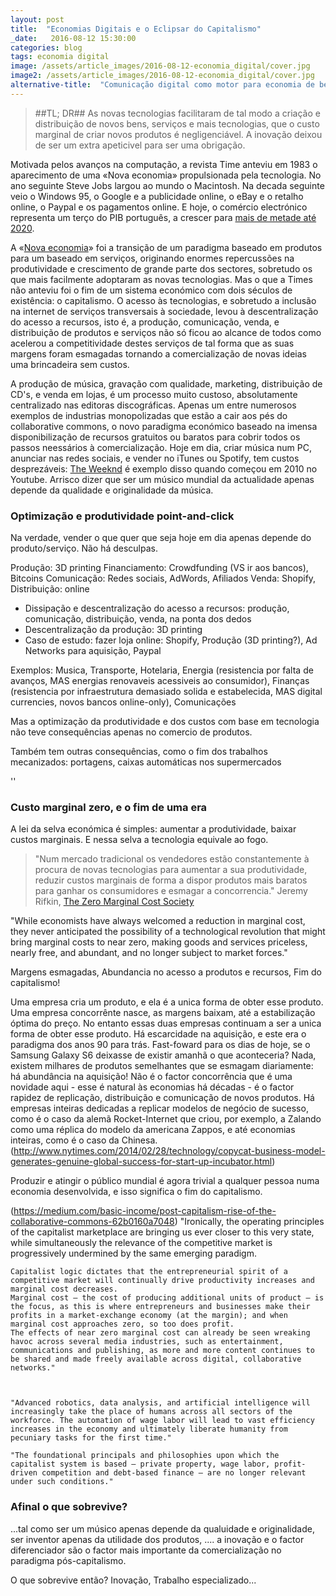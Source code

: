 ```yaml
---
layout: post
title:  "Economias Digitais e o Eclipsar do Capitalismo"
_date:   2016-08-12 15:30:00
categories: blog
tags: economia digital
image: /assets/article_images/2016-08-12-economia_digital/cover.jpg
image2: /assets/article_images/2016-08-12-economia_digital/cover.jpg
alternative-title:  "Comunicação digital como motor para economia de bens colaborativos"
---
```


> ##TL; DR##
  As novas tecnologias facilitaram de tal modo a criação e distribuição de novos bens, serviços e mais tecnologias, que o custo marginal de criar novos produtos é negligenciável. A inovação deixou de ser um extra apeticivel para ser uma obrigação.

Motivada pelos avanços na computação, a revista Time anteviu em 1983 o aparecimento de uma «Nova economia» propulsionada pela tecnologia. No ano seguinte Steve Jobs largou ao mundo o Macintosh. Na decada seguinte veio o Windows 95, o Google e a publicidade online, o eBay e o retalho online, o Paypal e os pagamentos online. E hoje, o comércio electrónico representa um terço do PIB português, a crescer para [mais de metade até 2020](http://www.acepi.pt/artigoDetalhe.php?idArtigo=91606&idComissao=7).

A «[Nova economia](https://en.wikipedia.org/wiki/New_economy)» foi a transição de um paradigma baseado em produtos para um baseado em serviços, originando enormes repercussões na produtividade e crescimento de grande parte dos sectores, sobretudo os que mais facilmente adoptaram as novas tecnologias. Mas o que a Times não anteviu foi o fim de um sistema económico com dois séculos de existência: o capitalismo. O acesso às tecnologias, e sobretudo a inclusão na internet de serviços transversais à sociedade, levou à descentralização do acesso a recursos, isto é, a produção, comunicação, venda, e distribuição de produtos e serviços não só ficou ao alcance de todos como acelerou a competitividade destes serviços de tal forma que as suas margens foram esmagadas tornando a comercialização de novas ideias uma brincadeira sem custos.

A produção de música, gravação com qualidade, marketing, distribuição de CD's, e venda em lojas, é um processo muito custoso, absolutamente centralizado nas editoras discográficas. Apenas um entre numerosos exemplos de industrias monopolizadas que estão a cair aos pés do collaborative commons, o novo paradigma económico baseado na imensa disponibilização de recursos gratuitos ou baratos para cobrir todos os passos neessários à comercialização. Hoje em dia, criar música num PC, anunciar nas redes sociais, e vender no iTunes ou Spotify, tem custos desprezáveis: [The Weeknd](https://www.youtube.com/watch?v=KEI4qSrkPAs&list=PLVt9N9S0CzvgLOB74YgreOLMp3pG4dfzP&index=2) é exemplo disso quando começou em 2010 no Youtube. Arrisco dizer que ser um músico mundial da actualidade apenas depende da qualidade e originalidade da música.

### Optimização e produtividade point-and-click ###

Na verdade, vender o que quer que seja hoje em dia apenas depende do produto/serviço. Não há desculpas.


Produção: 3D printing
Financiamento: Crowdfunding (VS ir aos bancos), Bitcoins
Comunicação: Redes sociais, AdWords, Afiliados
Venda: Shopify,
Distribuição: online

- Dissipação e descentralização do acesso a recursos: produção, comunicação, distribuição, venda, na ponta dos dedos
- Descentralização da produção: 3D printing
- Caso de estudo: fazer loja online: Shopify, Produção (3D printing?), Ad Networks para aquisição, Paypal


Exemplos: Musica, Transporte, Hotelaria, Energia (resistencia por falta de avanços, MAS energias renovaveis acessiveis ao consumidor), Finanças (resistencia por infraestrutura demasiado solida e estabelecida, MAS digital currencies, novos bancos online-only), Comunicações


Mas a optimização da produtividade e dos custos com base em tecnologia não teve consequências apenas no comercio de produtos.

Também tem outras consequências, como o fim dos trabalhos mecanizados: portagens, caixas automáticas nos supermercados



''

### Custo marginal zero, e o fim de uma era ###

A lei da selva económica é simples: aumentar a produtividade, baixar custos marginais. E nessa selva a tecnologia equivale ao fogo.

> "Num mercado tradicional os vendedores estão constantemente à procura de novas tecnologias para aumentar a sua produtividade, reduzir custos marginais de forma a dispor produtos mais baratos para ganhar os consumidores e esmagar a concorrencia." Jeremy Rifkin, [The Zero Marginal Cost Society](https://www.amazon.com/Zero-Marginal-Cost-Society-Collaborative/dp/1137280115)


"While economists have always welcomed a reduction in marginal cost, they never anticipated the possibility of a technological revolution that might bring marginal costs to near zero, making goods and services priceless, nearly free, and abundant, and no longer subject to market forces."


Margens esmagadas, Abundancia no acesso a produtos e recursos, Fim do capitalismo!

Uma empresa cria um produto, e ela é a unica forma de obter esse produto. Uma empresa concorrênte nasce, as margens baixam, até a estabilização óptima do preço. No entanto essas duas empresas continuam a ser a unica forma de obter esse produto. Há escarcidade na aquisição, e este era o paradigma dos anos 90 para trás.
Fast-foward para os dias de hoje, se o Samsung Galaxy S6 deixasse de existir amanhã o que aconteceria? Nada, existem milhares de produtos semelhantes que se esmagam diariamente: há abundância na aquisição! Não é o factor concorrência que é uma novidade aqui - esse é natural às economias há décadas - é o factor rapidez de replicação, distribuição e comunicação de novos produtos. Há empresas inteiras dedicadas a replicar modelos de negócio de sucesso, como é o caso da alemã Rocket-Internet que criou, por exemplo, a Zalando como uma réplica do modelo da americana Zappos, e até economias inteiras, como é o caso da Chinesa.
(http://www.nytimes.com/2014/02/28/technology/copycat-business-model-generates-genuine-global-success-for-start-up-incubator.html)

Produzir e atingir o público mundial é agora trivial a qualquer pessoa numa economia desenvolvida, e isso significa o fim do capitalismo.

(https://medium.com/basic-income/post-capitalism-rise-of-the-collaborative-commons-62b0160a7048)
	"Ironically, the operating principles of the capitalist marketplace are bringing us ever closer to this very state, while simultaneously the relevance of the competitive market is progressively undermined by the same emerging paradigm. 

	Capitalist logic dictates that the entrepreneurial spirit of a competitive market will continually drive productivity increases and marginal cost decreases.
	Marginal cost — the cost of producing additional units of product — is the focus, as this is where entrepreneurs and businesses make their profits in a market-exchange economy (at the margin); and when marginal cost approaches zero, so too does profit. 
	The effects of near zero marginal cost can already be seen wreaking havoc across several media industries, such as entertainment, communications and publishing, as more and more content continues to be shared and made freely available across digital, collaborative networks."



	"Advanced robotics, data analysis, and artificial intelligence will increasingly take the place of humans across all sectors of the workforce. The automation of wage labor will lead to vast efficiency increases in the economy and ultimately liberate humanity from pecuniary tasks for the first time."

	"The foundational principals and philosophies upon which the capitalist system is based — private property, wage labor, profit-driven competition and debt-based finance — are no longer relevant under such conditions."


### Afinal o que sobrevive? ###

...tal como ser um músico apenas depende da qualuidade e originalidade, ser inventor apenas da utilidade dos produtos, .... a inovação e o factor diferenciador são o factor mais importante da comercialização no paradigma pós-capitalismo.

O que sobrevive então? Inovação, Trabalho especializado...




